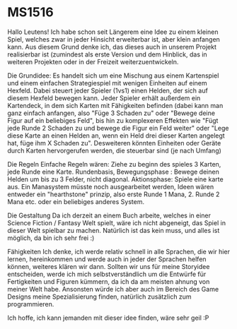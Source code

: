 # MS1516
Hallo Leutens!
Ich habe schon seit Längerem eine Idee zu einem kleinen Spiel, welches zwar in jeder Hinsicht erweiterbar ist,
aber klein anfangen kann.
Aus diesem Grund denke ich, das dieses auch in unserem Projekt realisierbar ist (zumindest als erste Version und dem Hinblick, das
in weiteren Projekten oder in der Freizeit weiterzuentwickeln.

Die Grundidee:
Es handelt sich um eine Mischung aus einem Kartenspiel und einem einfachen Strategiespiel mit wenigen Einheiten auf einem Hexfeld.
Dabei steuert jeder Spieler (1vs1) einen Helden, der sich auf diesem Hexfeld bewegen kann. Jeder Spieler erhält außerdem ein 
Kartendeck, in dem sich Karten mit Fähigkeiten befinden (dabei kann man ganz einfach anfangen, also "Füge 3 Schaden zu" oder 
"Bewege deine Figur auf ein beliebiges Feld", bis hin zu komplexeren Effekten wie "Fügt jede Runde 2 Schaden zu und bewege die
Figur ein Feld weiter" oder "Lege diese Karte an einen Helden an, wenn ein Held drei dieser Karten angelegt hat, füge ihm
X Schaden zu". Desweiteren könnten Einheiten oder Geräte durch Karten hervorgerufen werden, die steuerbar sind (je nach Umfang)

Die Regeln
Einfache Regeln wären: Ziehe zu beginn des spieles 3 Karten, jede Runde eine Karte.
Rundenbasis, 
Bewegungsphase : Bewege deinen Helden um bis zu 3 Felder, nicht diagonal.
Aktionsphase: Spiele eine karte aus.
Ein Manasystem müsste noch ausgearbeitet werden, Ideen wären entweder ein "hearthstone" prinzip, also erste Runde 1 Mana, 2. Runde
2 Mana etc. oder ein beliebiges anderes System.

Die Gestaltung
Da ich derzeit an einem Buch arbeite, welches in einer Science Fiction / Fantasy Welt spielt, wäre ich nicht abgeneigt, das Spiel
in dieser Welt spielbar zu machen. Natürlich ist das kein muss, und alles ist möglich, da bin ich sehr frei :)

Fähigkeiten
Ich denke, ich werde relativ schnell in alle Sprachen, die wir hier lernen, hereinkommen und werde auch in jeder der Sprachen 
helfen können, weiteres klären wir dann. Sollten wir uns für meine Storyidee entscheiden, werde ich mich selbstverständlich
um die Entwürfe für Fertigkeiten und Figuren kümmern, da ich da am meisten ahnung von meiner Welt habe. 
Ansonsten würde ich aber auch im Bereich des Game Designs meine Spezialisierung finden, natürlich zusätzlich zum programmieren.

Ich hoffe, ich kann jemanden mit dieser idee finden, wäre sehr geil :P
